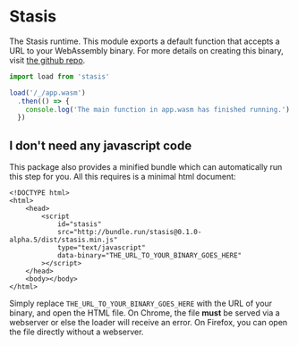 # Stasis

The Stasis runtime. This module exports a default function that accepts a URL
to your WebAssembly binary. For more details on creating this binary, visit
[the github repo](https://github.com/overdrivenpotato/stasis).

```javascript
import load from 'stasis'

load('/_/app.wasm')
  .then(() => {
    console.log('The main function in app.wasm has finished running.')
  })
```

## I don't need any javascript code

This package also provides a minified bundle which can automatically run this
step for you. All this requires is a minimal html document:

```
<!DOCTYPE html>
<html>
    <head>
        <script
            id="stasis"
            src="http://bundle.run/stasis@0.1.0-alpha.5/dist/stasis.min.js"
            type="text/javascript"
            data-binary="THE_URL_TO_YOUR_BINARY_GOES_HERE"
        ></script>
    </head>
    <body></body>
</html>
```

Simply replace `THE_URL_TO_YOUR_BINARY_GOES_HERE` with the URL of your binary,
and open the HTML file. On Chrome, the file **must** be served via a webserver
or else the loader will receive an error. On Firefox, you can open the file
directly without a webserver.
